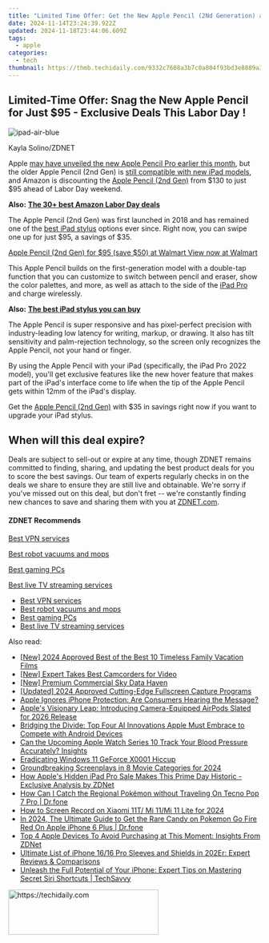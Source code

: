 ```yaml
---
title: "Limited Time Offer: Get the New Apple Pencil (2Nd Generation) at a Steep Discount - Only $95 This Labor Day! Shop Now on ZDNet"
date: 2024-11-14T23:24:39.922Z
updated: 2024-11-18T23:44:06.609Z
tags:
  - apple
categories:
  - tech
thumbnail: https://thmb.techidaily.com/9332c7608a3b7c0a804f93bd3e8889a390304fedee62792e7be872d16bace959.jpg
---
```


## Limited-Time Offer: Snag the New Apple Pencil for Just $95 - Exclusive Deals This Labor Day !

![ipad-air-blue](https://www.zdnet.com/a/img/resize/3d7669990827e2514b1a4f385beee113e22f0295/2024/03/29/76e0e681-ab36-455e-b3e5-3926c31697a8/img-1356.jpg?auto=webp&width=1280)

Kayla Solino/ZDNET

Apple [may have unveiled the new Apple Pencil Pro earlier this month](https://www.zdnet.com/article/everything-apple-will-announce-at-its-ipad-event-on-may-7-ipad-pro-air-pencil-and-more/), but the older Apple Pencil (2nd Gen) is [still compatible with new iPad models](https://www.zdnet.com/article/apple-pencil-pro-vs-apple-pencil-2/), and Amazon is discounting the [Apple Pencil (2nd Gen)](https://goto.walmart.com/c/5597632/565706/9383?sharedid=zdnet&partnerpropertyid=1980086&u=https%3A%2F%2Fwww.walmart.com%2Fip%2FApple-Pencil-2nd-Generation-Pixel-Perfect-Precision-Industry-Leading-Low-Latency-Perfect-Note-Taking-Drawing-Signing-documents-Attaches-Charges-Pairs%2F949679706&subId1=zd-__COM_CLICK_ID__-dtp) from $130 to just $95 ahead of Labor Day weekend.

**Also:** [**The 30+ best Amazon Labor Day deals**](https://www.zdnet.com/home-and-office/best-labor-day-amazon-deals-2024/)

The Apple Pencil (2nd Gen) was first launched in 2018 and has remained one of the [best iPad stylus](https://www.zdnet.com/article/best-ipad-stylus/) options ever since. Right now, you can swipe one up for just $95, a savings of $35.

[Apple Pencil (2nd Gen) for $95 (save $50) at Walmart View now at Walmart](https://goto.walmart.com/c/5597632/565706/9383?sharedid=zdnet&partnerpropertyid=1980086&u=https%3A%2F%2Fwww.walmart.com%2Fip%2FApple-Pencil-2nd-Generation-Pixel-Perfect-Precision-Industry-Leading-Low-Latency-Perfect-Note-Taking-Drawing-Signing-documents-Attaches-Charges-Pairs%2F949679706&subId1=zd-__COM_CLICK_ID__-dtp)

This Apple Pencil builds on the first-generation model with a double-tap function that you can customize to switch between pencil and eraser, show the color palettes, and more, as well as attach to the side of the [iPad Pro](https://buy.geni.us/Proxy.ashx?TSID=368250&GR%5FURL=https%3A%2F%2Fwww.amazon.com%2Fdp%2FB0BJLF2BRM%3Ftag%3Dzd-buy-button-20%26ascsubtag%3D%5F%5FCOM%5FCLICK%5FID%5F%5F%7Ca86a1d1f-bf31-4790-9b70-a155985cfac0%7Cdtp&dtb=1) and charge wirelessly.

**Also:** [**The best iPad stylus you can buy**](https://www.zdnet.com/article/best-ipad-stylus/)

The Apple Pencil is super responsive and has pixel-perfect precision with industry-leading low latency for writing, markup, or drawing. It also has tilt sensitivity and palm-rejection technology, so the screen only recognizes the Apple Pencil, not your hand or finger.

By using the Apple Pencil with your iPad (specifically, the iPad Pro 2022 model), you'll get exclusive features like the new hover feature that makes part of the iPad's interface come to life when the tip of the Apple Pencil gets within 12mm of the iPad's display. 

Get the [Apple Pencil (2nd Gen)](https://goto.walmart.com/c/5597632/565706/9383?sharedid=zdnet&partnerpropertyid=1980086&u=https%3A%2F%2Fwww.walmart.com%2Fip%2FApple-Pencil-2nd-Generation-Pixel-Perfect-Precision-Industry-Leading-Low-Latency-Perfect-Note-Taking-Drawing-Signing-documents-Attaches-Charges-Pairs%2F949679706&subId1=zd-__COM_CLICK_ID__-dtp) with $35 in savings right now if you want to upgrade your iPad stylus. 

## When will this deal expire?

Deals are subject to sell-out or expire at any time, though ZDNET remains committed to finding, sharing, and updating the best product deals for you to score the best savings. Our team of experts regularly checks in on the deals we share to ensure they are still live and obtainable. We're sorry if you've missed out on this deal, but don't fret -- we're constantly finding new chances to save and sharing them with you at [ZDNET.com](https://www.zdnet.com/). 

#### **ZDNET** Recommends

[Best VPN services](https://www.zdnet.com/article/best-vpn/ "Best VPN services")

[Best robot vacuums and mops](https://www.zdnet.com/article/best-robot-vacuum-mop/ "Best robot vacuums and mops")

[Best gaming PCs](https://www.zdnet.com/article/best-gaming-pc/ "Best gaming PCs")

[Best live TV streaming services](https://www.zdnet.com/article/best-live-tv-streaming-service/ "Best live TV streaming services")

* [Best VPN services](https://www.zdnet.com/article/best-vpn/ "Best VPN services")
* [Best robot vacuums and mops](https://www.zdnet.com/article/best-robot-vacuum-mop/ "Best robot vacuums and mops")
* [Best gaming PCs](https://www.zdnet.com/article/best-gaming-pc/ "Best gaming PCs")
* [Best live TV streaming services](https://www.zdnet.com/article/best-live-tv-streaming-service/ "Best live TV streaming services")

<ins class="adsbygoogle"
     style="display:block"
     data-ad-format="autorelaxed"
     data-ad-client="ca-pub-7571918770474297"
     data-ad-slot="1223367746"></ins>

<ins class="adsbygoogle"
     style="display:block"
     data-ad-client="ca-pub-7571918770474297"
     data-ad-slot="8358498916"
     data-ad-format="auto"
     data-full-width-responsive="true"></ins>

<span class="atpl-alsoreadstyle">Also read:</span>
<div><ul>
<li><a href="https://fox-direct.techidaily.com/new-2024-approved-best-of-the-best-10-timeless-family-vacation-films/"><u>[New] 2024 Approved Best of the Best 10 Timeless Family Vacation Films</u></a></li>
<li><a href="https://some-knowledge.techidaily.com/new-expert-takes-best-camcorders-for-video/"><u>[New] Expert Takes Best Camcorders for Video</u></a></li>
<li><a href="https://extra-skills.techidaily.com/new-premium-commercial-sky-data-haven/"><u>[New] Premium Commercial Sky Data Haven</u></a></li>
<li><a href="https://screen-mirroring-recording.techidaily.com/updated-2024-approved-cutting-edge-fullscreen-capture-programs/"><u>[Updated] 2024 Approved Cutting-Edge Fullscreen Capture Programs</u></a></li>
<li><a href="https://tech-haven.techidaily.com/apple-ignores-iphone-protection-are-consumers-hearing-the-message/"><u>Apple Ignores iPhone Protection: Are Consumers Hearing the Message?</u></a></li>
<li><a href="https://tech-haven.techidaily.com/apples-visionary-leap-introducing-camera-equipped-airpods-slated-for-2026-release/"><u>Apple's Visionary Leap: Introducing Camera-Equipped AirPods Slated for 2026 Release</u></a></li>
<li><a href="https://tech-haven.techidaily.com/bridging-the-divide-top-four-ai-innovations-apple-must-embrace-to-compete-with-android-devices/"><u>Bridging the Divide: Top Four AI Innovations Apple Must Embrace to Compete with Android Devices</u></a></li>
<li><a href="https://tech-haven.techidaily.com/can-the-upcoming-apple-watch-series-10-track-your-blood-pressure-accurately-insights/"><u>Can the Upcoming Apple Watch Series 10 Track Your Blood Pressure Accurately? Insights</u></a></li>
<li><a href="https://win11.techidaily.com/eradicating-windows-11-geforce-x0001-hiccup/"><u>Eradicating Windows 11 GeForce X0001 Hiccup</u></a></li>
<li><a href="https://some-knowledge.techidaily.com/groundbreaking-screenplays-in-8-movie-categories-for-2024/"><u>Groundbreaking Screenplays in 8 Movie Categories for 2024</u></a></li>
<li><a href="https://tech-haven.techidaily.com/how-apples-hidden-ipad-pro-sale-makes-this-prime-day-historic-exclusive-analysis-by-zdnet/"><u>How Apple's Hidden iPad Pro Sale Makes This Prime Day Historic - Exclusive Analysis by ZDNet</u></a></li>
<li><a href="https://android-pokemon-go.techidaily.com/how-can-i-catch-the-regional-pokemon-without-traveling-on-tecno-pop-7-pro-drfone-by-drfone-virtual-android/"><u>How Can I Catch the Regional Pokémon without Traveling On Tecno Pop 7 Pro | Dr.fone</u></a></li>
<li><a href="https://desktop-recording.techidaily.com/how-to-screen-record-on-xiaomi-11t-mi-11mi-11-lite-for-2024/"><u>How to Screen Record on Xiaomi 11T/ Mi 11/Mi 11 Lite for 2024</u></a></li>
<li><a href="https://ios-pokemon-go.techidaily.com/in-2024-the-ultimate-guide-to-get-the-rare-candy-on-pokemon-go-fire-red-on-apple-iphone-6-plus-drfone-by-drfone-virtual-ios/"><u>In 2024, The Ultimate Guide to Get the Rare Candy on Pokemon Go Fire Red On Apple iPhone 6 Plus | Dr.fone</u></a></li>
<li><a href="https://tech-haven.techidaily.com/top-4-apple-devices-to-avoid-purchasing-at-this-moment-insights-from-zdnet/"><u>Top 4 Apple Devices To Avoid Purchasing at This Moment: Insights From ZDNet</u></a></li>
<li><a href="https://tech-haven.techidaily.com/ultimate-list-of-iphone-1616-pro-sleeves-and-shields-in-202er-expert-reviews-and-comparisons/"><u>Ultimate List of iPhone 16/16 Pro Sleeves and Shields in 202Er: Expert Reviews & Comparisons</u></a></li>
<li><a href="https://tech-haven.techidaily.com/unleash-the-full-potential-of-your-iphone-expert-tips-on-mastering-secret-siri-shortcuts-techsavvy/"><u>Unleash the Full Potential of Your iPhone: Expert Tips on Mastering Secret Siri Shortcuts | TechSavvy</u></a></li>
</ul></div>

<!-- affiliate ads begin -->
<a href="https://homestyler.sjv.io/c/5597632/1943750/22993" target="_top" id="1943750">
  <img src="//a.impactradius-go.com/display-ad/22993-1943750" border="0" alt="https://techidaily.com" width="300" height="90"/>
</a>
<img height="0" width="0" src="https://homestyler.sjv.io/i/5597632/1943750/22993" style="position:absolute;visibility:hidden;" border="0" />
<!-- affiliate ads end -->

